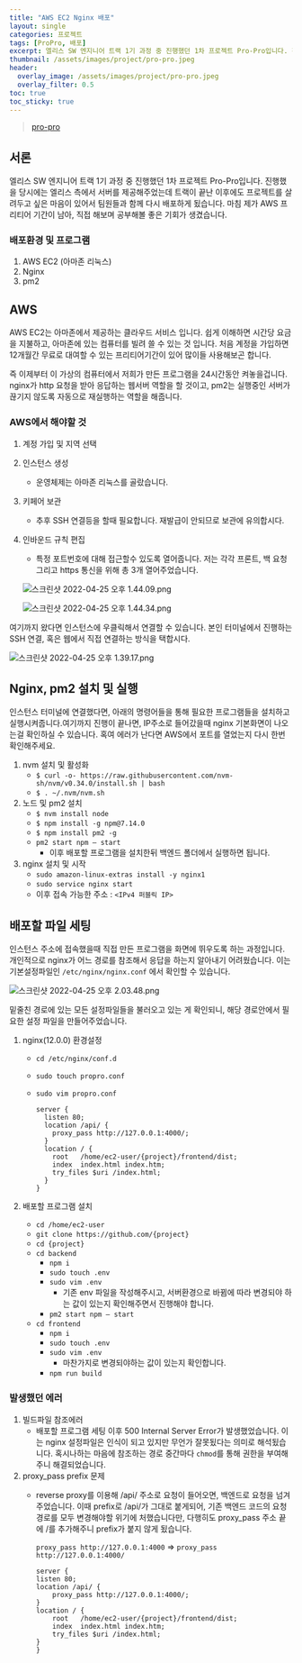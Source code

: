 ```yaml
---
title: "AWS EC2 Nginx 배포"
layout: single
categories: 프로젝트
tags: [ProPro, 배포]
excerpt: 엘리스 SW 엔지니어 트랙 1기 과정 중 진행했던 1차 프로젝트 Pro-Pro입니다. 진행했을 당시에는 엘리스 측에서 서버를 제공해주었는데 트랙이 끝난 이후에도 프로젝트를 살려두고 싶은 마음이 있어서 팀원들과 함께 다시 배포하게 됬습니다. 마침 제가 AWS 프리티어 기간이 남아, 직접 해보며 공부해볼 좋은 기회가 생겼습니다.
thumbnail: /assets/images/project/pro-pro.jpeg
header:
  overlay_image: /assets/images/project/pro-pro.jpeg
  overlay_filter: 0.5 
toc: true
toc_sticky: true
---
```

> [pro-pro](https://propro.kr/)

## 서론

엘리스 SW 엔지니어 트랙 1기 과정 중 진행했던 1차 프로젝트 Pro-Pro입니다. 진행했을 당시에는 엘리스 측에서 서버를 제공해주었는데 트랙이 끝난 이후에도 프로젝트를 살려두고 싶은 마음이 있어서 팀원들과 함께 다시 배포하게 됬습니다. 마침 제가 AWS 프리티어 기간이 남아, 직접 해보며 공부해볼 좋은 기회가 생겼습니다.

### 배포환경 및 프로그램

1. AWS EC2 (아마존 리눅스)
2. Nginx
3. pm2

## AWS

AWS EC2는 아마존에서 제공하는 클라우드 서비스 입니다. 쉽게 이해하면 시간당 요금을 지불하고, 아마존에 있는 컴퓨터를 빌려 쓸 수 있는 것 입니다. 처음 계정을 가입하면 12개월간 무료로 대여할 수 있는 프리티어기간이 있어 많이들 사용해보곤 합니다.

즉 이제부터 이 가상의 컴퓨터에서 저희가 만든 프로그램을 24시간동안 켜놓을겁니다. nginx가 http 요청을 받아 응답하는 웹서버 역할을 할 것이고, pm2는 실행중인 서버가 끊기지 않도록 자동으로 재실행하는 역할을 해줍니다.

### AWS에서 해야할 것

1. 계정 가입 및 지역 선택
2. 인스턴스 생성
    - 운영체제는 아마존 리눅스를 골랐습니다.
3. 키페어 보관
    - 추후 SSH 연결등을 할때 필요합니다. 재발급이 안되므로 보관에 유의합시다.
4. 인바운드 규칙 편집
    - 특정 포트번호에 대해 접근할수 있도록 열어줍니다. 저는 각각 프론트, 백 요청 그리고 https 통신을 위해 총 3개 열어주었습니다.
    
    ![스크린샷 2022-04-25 오후 1.44.09.png](/assets/images/project/propro_2.png)
    
    ![스크린샷 2022-04-25 오후 1.44.34.png](/assets/images/project/propro_3.png)
    

여기까지 왔다면 인스턴스에 우클릭해서 연결할 수 있습니다. 본인 터미널에서 진행하는 SSH 연결, 혹은 웹에서 직접 연결하는 방식을 택합시다.

![스크린샷 2022-04-25 오후 1.39.17.png](/assets/images/project/propro_1.png)

## Nginx, pm2 설치 및 실행

인스턴스 터미널에 연결했다면, 아래의 명령어들을 통해 필요한 프로그램들을 설치하고 실행시켜줍니다.여기까지 진행이 끝나면, IP주소로 들어갔을때 nginx 기본화면이 나오는걸 확인하실 수 있습니다. 혹여 에러가 난다면 AWS에서 포트를 열었는지 다시 한번 확인해주세요.

1. nvm 설치 및 활성화
    - `$ curl -o- https://raw.githubusercontent.com/nvm-sh/nvm/v0.34.0/install.sh | bash`
    - `$ . ~/.nvm/nvm.sh`
2. 노드 및 pm2 설치
    - `$ nvm install node`
    - `$ npm install -g npm@7.14.0`
    - `$ npm install pm2 -g`
    - `pm2 start npm — start`
        - 이후 배포할 프로그램을 설치한뒤 백엔드 폴더에서 실행하면 됩니다.
3. nginx 설치 및 시작
    - `sudo amazon-linux-extras install -y nginx1`
    - `sudo service nginx start`
    - 이후 접속 가능한 주소 : `<IPv4 퍼블릭 IP>`

## 배포할 파일 세팅

인스턴스 주소에 접속했을때 직접 만든 프로그램을 화면에 뛰우도록 하는 과정입니다. 개인적으로 nginx가 어느 경로를 참조해서 응답을 하는지 알아내기 어려웠습니다. 이는 기본설정파일인 `/etc/nginx/nginx.conf` 에서 확인할 수 있습니다.

![스크린샷 2022-04-25 오후 2.03.48.png](/assets/images/project/propro_4.png)

밑줄친 경로에 있는 모든 설정파일들을 불러오고 있는 게 확인되니, 해당 경로안에서 필요한 설정 파일을 만들어주었습니다.

1. nginx(12.0.0) 환경설정
    - `cd /etc/nginx/conf.d`
    - `sudo touch propro.conf`
    - `sudo vim propro.conf`
        
        ```
        server {
          listen 80;
          location /api/ {
            proxy_pass http://127.0.0.1:4000/;
          }
          location / {
            root   /home/ec2-user/{project}/frontend/dist;
            index  index.html index.htm;
            try_files $uri /index.html;
          }
        }
        ```
        
2. 배포할 프로그램 설치
    - `cd /home/ec2-user`
    - `git clone https://github.com/{project}`
    - `cd {project}`
    - `cd backend`
        - `npm i`
        - `sudo touch .env`
        - `sudo vim .env`
            - 기존 env 파일을 작성해주시고, 서버환경으로 바뀜에 따라 변경되야 하는 값이 있는지 확인해주면서 진행해야 합니다.
        - `pm2 start npm — start`
    - `cd frontend`
        - `npm i`
        - `sudo touch .env`
        - `sudo vim .env`
            - 마찬가지로 변경되야하는 값이 있는지 확인합니다.
        - `npm run build`

### 발생했던 에러

1. 빌드파일 참조에러
    - 배포할 프로그램 세팅 이후 500 Internal Server Error가 발생했었습니다. 이는 nginx 설정파일은 인식이 되고 있지만 무언가 잘못됬다는 의미로 해석됬습니다. 혹시나하는 마음에 참조하는 경로 중간마다 `chmod`를 통해 권한을 부여해주니 해결되었습니다.
2. proxy_pass prefix 문제
    - reverse proxy를 이용해 /api/ 주소로 요청이 들어오면, 백엔드로 요청을 넘겨주었습니다. 이때 prefix로 /api/가 그대로 붙게되어, 기존 백엔드 코드의 요청경로를 모두 변경해야할 위기에 처했습니다만, 다행히도 proxy_pass 주소 끝에 /를 추가해주니 prefix가 붙지 않게 됬습니다.
        
        `proxy_pass http://127.0.0.1:4000` ⇒ `proxy_pass http://127.0.0.1:4000/`
        
        ```
        server {
        listen 80;
        location /api/ {
            proxy_pass http://127.0.0.1:4000/;
        }
        location / {
            root   /home/ec2-user/{project}/frontend/dist;
            index  index.html index.htm;
            try_files $uri /index.html;
        }
        }
        ```